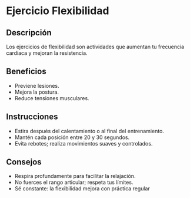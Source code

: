 # Ejercicio Flexibilidad

## Descripción
Los ejercicios de flexibilidad son actividades que aumentan tu frecuencia cardíaca y mejoran la resistencia.

## Beneficios
- Previene lesiones.
- Mejora la postura.
- Reduce tensiones musculares.

## Instrucciones
- Estira después del calentamiento o al final del entrenamiento.
- Mantén cada posición entre 20 y 30 segundos.
- Evita rebotes; realiza movimientos suaves y controlados.

## Consejos
- Respira profundamente para facilitar la relajación.
- No fuerces el rango articular; respeta tus límites.
- Sé constante: la flexibilidad mejora con práctica regular